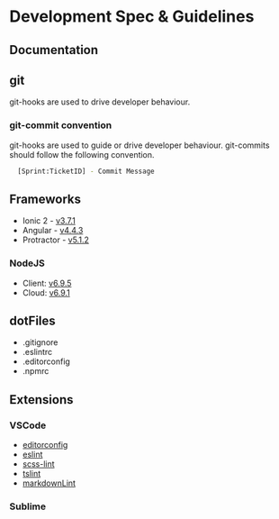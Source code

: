# Development Spec & Guidelines

## Documentation

## git

git-hooks are used to drive developer behaviour.

### git-commit convention

git-hooks are used to guide or drive developer behaviour. git-commits should follow the following convention.

```bash
  [Sprint:TicketID] - Commit Message
```

## Frameworks

+ Ionic 2 - [v3.7.1](https://github.com/ionic-team/ionic/compare/v3.7.0...v3.7.1)
+ Angular - [v4.4.3](https://github.com/angular/angular/blob/master/CHANGELOG.md#443-2017-09-19)
+ Protractor - [v5.1.2](https://github.com/angular/protractor/tree/5.1.2)

### NodeJS

+ Client: [v6.9.5](https://nodejs.org/docs/v6.9.5/api/)
+ Cloud: [v6.9.1](https://nodejs.org/docs/v6.9.1/api/)

## dotFiles

+ .gitignore
+ .eslintrc
+ .editorconfig
+ .npmrc

## Extensions

### VSCode

+ [editorconfig](https://marketplace.visualstudio.com/items?itemName=EditorConfig.EditorConfig)
+ [eslint](https://marketplace.visualstudio.com/items?itemName=dbaeumer.vscode-eslint)
+ [scss-lint](https://marketplace.visualstudio.com/items?itemName=glen-84.sass-lint)
+ [tslint](https://marketplace.visualstudio.com/items?itemName=eg2.tslint)
+ [markdownLint](https://marketplace.visualstudio.com/items?itemName=DavidAnson.vscode-markdownlint)

### Sublime